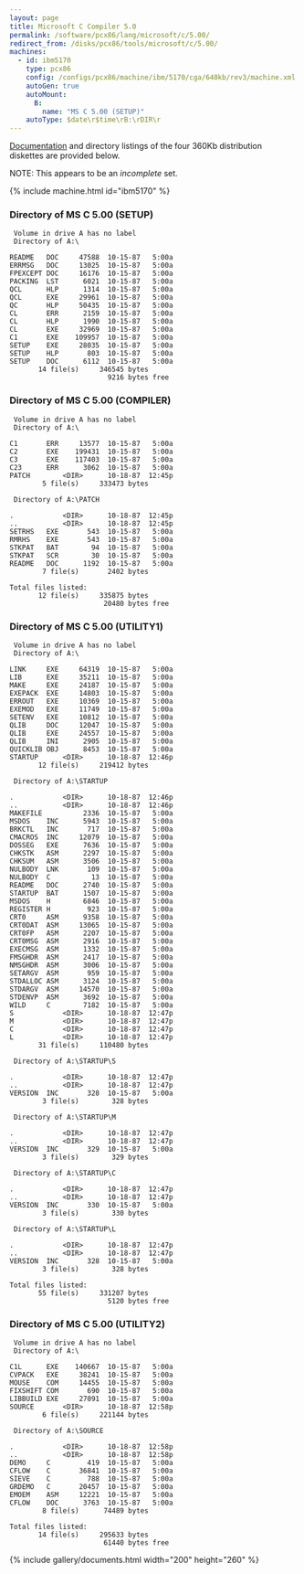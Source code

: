 ```yaml
---
layout: page
title: Microsoft C Compiler 5.0
permalink: /software/pcx86/lang/microsoft/c/5.00/
redirect_from: /disks/pcx86/tools/microsoft/c/5.00/
machines:
  - id: ibm5170
    type: pcx86
    config: /configs/pcx86/machine/ibm/5170/cga/640kb/rev3/machine.xml
    autoGen: true
    autoMount:
      B:
        name: "MS C 5.00 (SETUP)"
    autoType: $date\r$time\rB:\rDIR\r
---
```


[Documentation](#documents) and directory listings of the four 360Kb distribution diskettes are provided below.

NOTE: This appears to be an *incomplete* set.

{% include machine.html id="ibm5170" %}

### Directory of MS C 5.00 (SETUP)

     Volume in drive A has no label
     Directory of A:\

    README   DOC     47588  10-15-87   5:00a
    ERRMSG   DOC     13025  10-15-87   5:00a
    FPEXCEPT DOC     16176  10-15-87   5:00a
    PACKING  LST      6021  10-15-87   5:00a
    QCL      HLP      1314  10-15-87   5:00a
    QCL      EXE     29961  10-15-87   5:00a
    QC       HLP     50435  10-15-87   5:00a
    CL       ERR      2159  10-15-87   5:00a
    CL       HLP      1990  10-15-87   5:00a
    CL       EXE     32969  10-15-87   5:00a
    C1       EXE    109957  10-15-87   5:00a
    SETUP    EXE     28035  10-15-87   5:00a
    SETUP    HLP       803  10-15-87   5:00a
    SETUP    DOC      6112  10-15-87   5:00a
           14 file(s)     346545 bytes
                            9216 bytes free

### Directory of MS C 5.00 (COMPILER)

     Volume in drive A has no label
     Directory of A:\

    C1       ERR     13577  10-15-87   5:00a
    C2       EXE    199431  10-15-87   5:00a
    C3       EXE    117403  10-15-87   5:00a
    C23      ERR      3062  10-15-87   5:00a
    PATCH        <DIR>      10-18-87  12:45p
            5 file(s)     333473 bytes

     Directory of A:\PATCH

    .            <DIR>      10-18-87  12:45p
    ..           <DIR>      10-18-87  12:45p
    SETRHS   EXE       543  10-15-87   5:00a
    RMRHS    EXE       543  10-15-87   5:00a
    STKPAT   BAT        94  10-15-87   5:00a
    STKPAT   SCR        30  10-15-87   5:00a
    README   DOC      1192  10-15-87   5:00a
            7 file(s)       2402 bytes

    Total files listed:
           12 file(s)     335875 bytes
                           20480 bytes free

### Directory of MS C 5.00 (UTILITY1)

     Volume in drive A has no label
     Directory of A:\

    LINK     EXE     64319  10-15-87   5:00a
    LIB      EXE     35211  10-15-87   5:00a
    MAKE     EXE     24187  10-15-87   5:00a
    EXEPACK  EXE     14803  10-15-87   5:00a
    ERROUT   EXE     10369  10-15-87   5:00a
    EXEMOD   EXE     11749  10-15-87   5:00a
    SETENV   EXE     10812  10-15-87   5:00a
    QLIB     DOC     12047  10-15-87   5:00a
    QLIB     EXE     24557  10-15-87   5:00a
    QLIB     INI      2905  10-15-87   5:00a
    QUICKLIB OBJ      8453  10-15-87   5:00a
    STARTUP      <DIR>      10-18-87  12:46p
           12 file(s)     219412 bytes

     Directory of A:\STARTUP

    .            <DIR>      10-18-87  12:46p
    ..           <DIR>      10-18-87  12:46p
    MAKEFILE          2336  10-15-87   5:00a
    MSDOS    INC      5943  10-15-87   5:00a
    BRKCTL   INC       717  10-15-87   5:00a
    CMACROS  INC     12079  10-15-87   5:00a
    DOSSEG   EXE      7636  10-15-87   5:00a
    CHKSTK   ASM      2297  10-15-87   5:00a
    CHKSUM   ASM      3506  10-15-87   5:00a
    NULBODY  LNK       109  10-15-87   5:00a
    NULBODY  C          13  10-15-87   5:00a
    README   DOC      2740  10-15-87   5:00a
    STARTUP  BAT      1507  10-15-87   5:00a
    MSDOS    H        6846  10-15-87   5:00a
    REGISTER H         923  10-15-87   5:00a
    CRT0     ASM      9358  10-15-87   5:00a
    CRT0DAT  ASM     13065  10-15-87   5:00a
    CRT0FP   ASM      2207  10-15-87   5:00a
    CRT0MSG  ASM      2916  10-15-87   5:00a
    EXECMSG  ASM      1332  10-15-87   5:00a
    FMSGHDR  ASM      2417  10-15-87   5:00a
    NMSGHDR  ASM      3006  10-15-87   5:00a
    SETARGV  ASM       959  10-15-87   5:00a
    STDALLOC ASM      3124  10-15-87   5:00a
    STDARGV  ASM     14570  10-15-87   5:00a
    STDENVP  ASM      3692  10-15-87   5:00a
    WILD     C        7182  10-15-87   5:00a
    S            <DIR>      10-18-87  12:47p
    M            <DIR>      10-18-87  12:47p
    C            <DIR>      10-18-87  12:47p
    L            <DIR>      10-18-87  12:47p
           31 file(s)     110480 bytes

     Directory of A:\STARTUP\S

    .            <DIR>      10-18-87  12:47p
    ..           <DIR>      10-18-87  12:47p
    VERSION  INC       328  10-15-87   5:00a
            3 file(s)        328 bytes

     Directory of A:\STARTUP\M

    .            <DIR>      10-18-87  12:47p
    ..           <DIR>      10-18-87  12:47p
    VERSION  INC       329  10-15-87   5:00a
            3 file(s)        329 bytes

     Directory of A:\STARTUP\C

    .            <DIR>      10-18-87  12:47p
    ..           <DIR>      10-18-87  12:47p
    VERSION  INC       330  10-15-87   5:00a
            3 file(s)        330 bytes

     Directory of A:\STARTUP\L

    .            <DIR>      10-18-87  12:47p
    ..           <DIR>      10-18-87  12:47p
    VERSION  INC       328  10-15-87   5:00a
            3 file(s)        328 bytes

    Total files listed:
           55 file(s)     331207 bytes
                            5120 bytes free

### Directory of MS C 5.00 (UTILITY2)

     Volume in drive A has no label
     Directory of A:\

    C1L      EXE    140667  10-15-87   5:00a
    CVPACK   EXE     38241  10-15-87   5:00a
    MOUSE    COM     14455  10-15-87   5:00a
    FIXSHIFT COM       690  10-15-87   5:00a
    LIBBUILD EXE     27091  10-15-87   5:00a
    SOURCE       <DIR>      10-18-87  12:58p
            6 file(s)     221144 bytes

     Directory of A:\SOURCE

    .            <DIR>      10-18-87  12:58p
    ..           <DIR>      10-18-87  12:58p
    DEMO     C         419  10-15-87   5:00a
    CFLOW    C       36841  10-15-87   5:00a
    SIEVE    C         788  10-15-87   5:00a
    GRDEMO   C       20457  10-15-87   5:00a
    EMOEM    ASM     12221  10-15-87   5:00a
    CFLOW    DOC      3763  10-15-87   5:00a
            8 file(s)      74489 bytes

    Total files listed:
           14 file(s)     295633 bytes
                           61440 bytes free

<!-- Documentation -->

{% include gallery/documents.html width="200" height="260" %}
